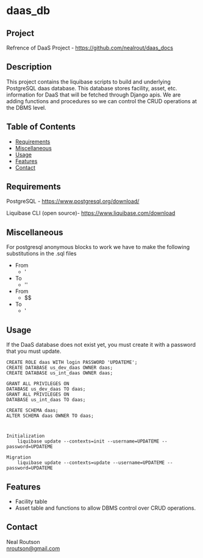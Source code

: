 # daas_db

## Project

Refrence of DaaS Project - https://github.com/nealrout/daas_docs
## Description

This project contains the liquibase scripts to build and underlying PostgreSQL daas database.  This database stores facility, asset, etc. information for DaaS that will be fetched through Django apis.  We are adding functions and procedures so we can control the CRUD operations at the DBMS level.


## Table of Contents

- [Requirements](#requirements)
- [Miscellaneous](#miscellaneous)
- [Usage](#usage)
- [Features](#features)
- [Contact](#contact)

## Requirements
PostgreSQL - https://www.postgresql.org/download/

Liquibase CLI (open source)- https://www.liquibase.com/download
## Miscellaneous
For postgresql anonymous blocks to work we have to make the following substitutions in the .sql files

- From
  - '
- To
  - ''
- From
  - \$$
- To
  - '

## Usage
If the DaaS database does not exist yet, you must create it with a password that you must update. 

    CREATE ROLE daas WITH login PASSWORD 'UPDATEME';
    CREATE DATABASE us_dev_daas OWNER daas;
    CREATE DATABASE us_int_daas OWNER daas;

    GRANT ALL PRIVILEGES ON
    DATABASE us_dev_daas TO daas;
    GRANT ALL PRIVILEGES ON
    DATABASE us_int_daas TO daas;
    
    CREATE SCHEMA daas;
    ALTER SCHEMA daas OWNER TO daas;

#
    Initialization
        liquibase update --contexts=init --username=UPDATEME --password=UPDATEME

    Migration
        liquibase update --contexts=update --username=UPDATEME --password=UPDATEME


## Features
- Facility table
- Asset table and functions to allow DBMS control over CRUD operations.

## Contact
Neal Routson  
nroutson@gmail.com
